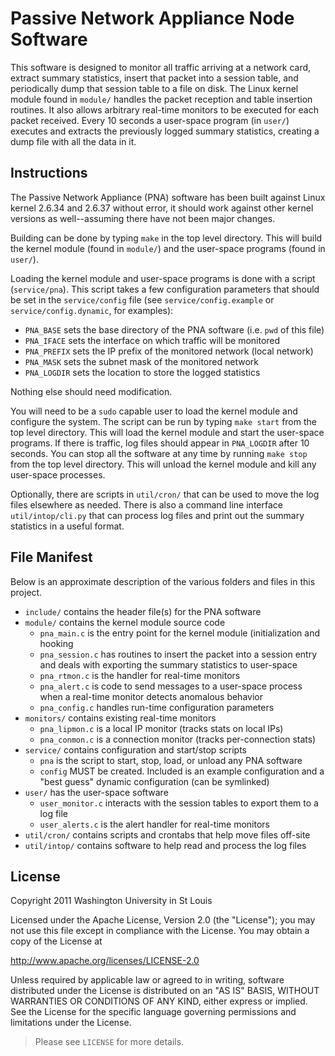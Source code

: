 # Passive Network Appliance Node Software #

This software is designed to monitor all traffic arriving at a network
card, extract summary statistics, insert that packet into a session table, and
periodically dump that session table to a file on disk.  The Linux kernel
module found in `module/` handles the packet reception and table insertion
routines.  It also allows arbitrary real-time monitors to be executed for
each packet received.  Every 10 seconds a user-space program (in `user/`)
executes and extracts the previously logged summary statistics, creating a
dump file with all the data in it.

## Instructions ##

The Passive Network Appliance (PNA) software has been built against Linux
kernel 2.6.34 and 2.6.37 without error, it should work against other kernel
versions as well--assuming there have not been major changes.

Building can be done by typing `make` in the top level directory.  This
will build the kernel module (found in `module/`) and the user-space programs
(found in `user/`).

Loading the kernel module and user-space programs is done with a script
(`service/pna`).  This script takes a few configuration parameters that should
be set in the `service/config` file (see `service/config.example` or
`service/config.dynamic`, for examples):

 - `PNA_BASE` sets the base directory of the PNA software (i.e. `pwd` of this file)
 - `PNA_IFACE` sets the interface on which traffic will be monitored
 - `PNA_PREFIX` sets the IP prefix of the monitored network (local network)
 - `PNA_MASK` sets the subnet mask of the monitored network
 - `PNA_LOGDIR` sets the location to store the logged statistics

Nothing else should need modification.

You will need to be a `sudo` capable user to load the kernel module and
configure the system.  The script can be run by typing `make start` from
the top level directory. This will load the kernel module and start the 
user-space programs.  If there is traffic, log files should appear in 
`PNA_LOGDIR` after 10 seconds. You can stop all the software at any time
by running `make stop` from the top level directory.  This will unload
the kernel module and kill any user-space processes.

Optionally, there are scripts in `util/cron/` that can be used to move the
log files elsewhere as needed.  There is also a command line interface
`util/intop/cli.py` that can process log files and print out the summary
statistics in a useful format.

## File Manifest ##

Below is an approximate description of the various folders and files in
this project.

 - `include/` contains the header file(s) for the PNA software
 - `module/` contains the kernel module source code
   - `pna_main.c` is the entry point for the kernel module (initialization
     and hooking
   - `pna_session.c` has routines to insert the packet into a session entry
     and deals with exporting the summary statistics to user-space
   - `pna_rtmon.c` is the handler for real-time monitors
   - `pna_alert.c` is code to send messages to a user-space process when a
     real-time monitor detects anomalous behavior
   - `pna_config.c` handles run-time configuration parameters
 - `monitors/` contains existing real-time monitors
   - `pna_lipmon.c` is a local IP monitor (tracks stats on local IPs)
   - `pna_conmon.c` is a connection monitor (tracks per-connection stats)
 - `service/` contains configuration and start/stop scripts
   - `pna` is the script to start, stop, load, or unload any PNA software
   - `config` MUST be created. Included is an example configuration and a 
     "best guess" dynamic configuration (can be symlinked)
 - `user/` has the user-space software
   - `user_monitor.c` interacts with the session tables to export them to a
     log file
   - `user_alerts.c` is the alert handler for real-time monitors
 - `util/cron/` contains scripts and crontabs that help move files off-site
 - `util/intop/` contains software to help read and process the log files

## License ##

Copyright 2011 Washington University in St Louis

Licensed under the Apache License, Version 2.0 (the "License");
you may not use this file except in compliance with the License.
You may obtain a copy of the License at

   http://www.apache.org/licenses/LICENSE-2.0

Unless required by applicable law or agreed to in writing, software
distributed under the License is distributed on an "AS IS" BASIS,
WITHOUT WARRANTIES OR CONDITIONS OF ANY KIND, either express or implied.
See the License for the specific language governing permissions and
limitations under the License.

> Please see `LICENSE` for more details.
